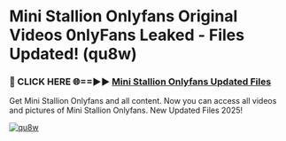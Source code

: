 # Mini Stallion Onlyfans Original Videos 0nlyFans Leaked - Files Updated! (qu8w)

<h3>🔴 CLICK HERE 🌐==►► <a href="https://tinyurl.com/x26r9saj" rel="nofollow">Mini Stallion Onlyfans Updated Files</a></h3>

Get Mini Stallion Onlyfans and all content. Now you can access all videos and pictures of Mini Stallion Onlyfans. New Updated Files 2025!

[![qu8w](https://i.imgur.com/LkgZPqh.gif)](https://tinyurl.com/x26r9saj)
